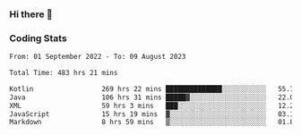 ### Hi there 👋

<!--
**Girrafeec/girrafeec** is a ✨ _special_ ✨ repository because its `README.md` (this file) appears on your GitHub profile.

Here are some ideas to get you started:

- 🔭 I’m currently working on ...
- 🌱 I’m currently learning ...
- 👯 I’m looking to collaborate on ...
- 🤔 I’m looking for help with ...
- 💬 Ask me about ...
- 📫 How to reach me: ...
- 😄 Pronouns: ...
- ⚡ Fun fact: ...
-->

### Coding Stats
<!--START_SECTION:waka-->

```txt
From: 01 September 2022 - To: 09 August 2023

Total Time: 483 hrs 21 mins

Kotlin                 269 hrs 22 mins ██████████████░░░░░░░░░░░   55.73 %
Java                   106 hrs 31 mins █████▓░░░░░░░░░░░░░░░░░░░   22.04 %
XML                    59 hrs 3 mins   ███░░░░░░░░░░░░░░░░░░░░░░   12.22 %
JavaScript             15 hrs 19 mins  ▓░░░░░░░░░░░░░░░░░░░░░░░░   03.17 %
Markdown               8 hrs 59 mins   ▒░░░░░░░░░░░░░░░░░░░░░░░░   01.86 %
```

<!--END_SECTION:waka-->
